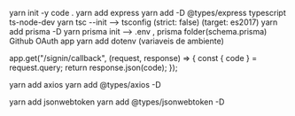 yarn init -y
code .
yarn add express
yarn add -D @types/express typescript ts-node-dev
yarn tsc --init --> tsconfig (strict: false) (target: es2017)
yarn add prisma -D
yarn prisma init --> .env , prisma folder(schema.prisma)
Github OAuth app
yarn add dotenv (variaveis de ambiente)

app.get("/signin/callback", (request, response) => {
const { code } = request.query;
return response.json(code);
});

yarn add axios
yarn add @types/axios -D

yarn add jsonwebtoken
yarn add @types/jsonwebtoken -D
